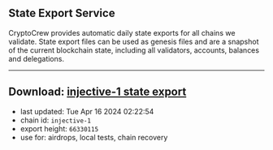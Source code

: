 ## State Export Service
CryptoCrew provides automatic daily state exports for all chains we validate. State export files can be used as genesis files and are a snapshot of the current blockchain state, including all validators, accounts, balances and delegations.

---
**Download: [injective-1 state export](https://dl-eu2.ccvalidators.com/SERVICE/injective/injective-1_export_66330115.json)**
---

- last updated: Tue Apr 16 2024 02:22:54
- chain id: `injective-1`
- export height: `66330115`
- use for: airdrops, local tests, chain recovery
